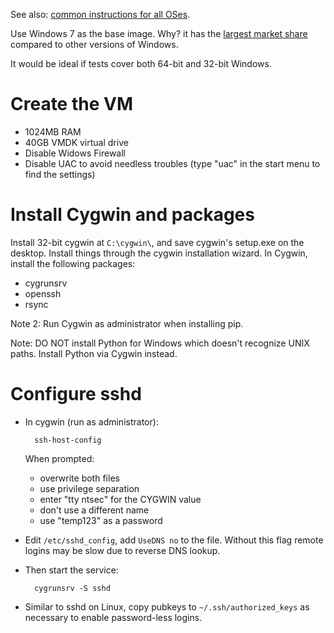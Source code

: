 See also: [common instructions for all OSes](common.html).

Use Windows 7 as the base image. Why? it has the [largest market share](http://thenextweb.com/microsoft/2014/03/01/windows-8-1-now-4-30-market-share-windows-8-falls-6-38/) compared to other versions of Windows.

It would be ideal if tests cover both 64-bit and 32-bit Windows.

# Create the VM

- 1024MB RAM
- 40GB VMDK virtual drive
- Disable Widows Firewall
- Disable UAC to avoid needless troubles (type "uac" in the start menu to find the settings)


# Install Cygwin and packages

Install 32-bit cygwin at `C:\cygwin\`, and save cygwin's setup.exe on the desktop. Install things through the cygwin installation wizard. In Cygwin, install the following packages:

- cygrunsrv
- openssh
- rsync

Note 2: Run Cygwin as administrator when installing pip.


Note: DO NOT install Python for Windows which doesn't recognize UNIX paths. Install Python via Cygwin instead.


# Configure sshd

- In cygwin (run as administrator):

        ssh-host-config 

   When prompted:
   
   - overwrite both files
   - use privilege separation
   - enter "tty ntsec" for the CYGWIN value
   - don't use a different name
   - use "temp123" as a password

- Edit `/etc/sshd_config`, add `UseDNS no` to the file. Without this flag remote logins may be slow due to reverse DNS lookup.

- Then start the service:

        cygrunsrv -S sshd

- Similar to sshd on Linux, copy pubkeys to `~/.ssh/authorized_keys` as necessary to enable password-less logins.